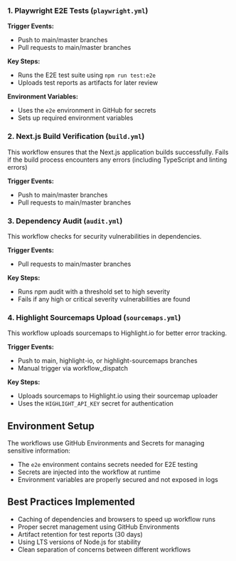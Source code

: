 ### 1. Playwright E2E Tests (`playwright.yml`)

**Trigger Events:**

- Push to main/master branches
- Pull requests to main/master branches

**Key Steps:**

- Runs the E2E test suite using `npm run test:e2e`
- Uploads test reports as artifacts for later review

**Environment Variables:**

- Uses the `e2e` environment in GitHub for secrets
- Sets up required environment variables

### 2. Next.js Build Verification (`build.yml`)

This workflow ensures that the Next.js application builds successfully.
Fails if the build process encounters any errors (including TypeScript and linting errors)

**Trigger Events:**

- Push to main/master branches
- Pull requests to main/master branches

### 3. Dependency Audit (`audit.yml`)

This workflow checks for security vulnerabilities in dependencies.

**Trigger Events:**

- Pull requests to main/master branches

**Key Steps:**

- Runs npm audit with a threshold set to high severity
- Fails if any high or critical severity vulnerabilities are found

### 4. Highlight Sourcemaps Upload (`sourcemaps.yml`)

This workflow uploads sourcemaps to Highlight.io for better error tracking.

**Trigger Events:**

- Push to main, highlight-io, or highlight-sourcemaps branches
- Manual trigger via workflow_dispatch

**Key Steps:**

- Uploads sourcemaps to Highlight.io using their sourcemap uploader
- Uses the `HIGHLIGHT_API_KEY` secret for authentication

## Environment Setup

The workflows use GitHub Environments and Secrets for managing sensitive information:

- The `e2e` environment contains secrets needed for E2E testing
- Secrets are injected into the workflow at runtime
- Environment variables are properly secured and not exposed in logs

## Best Practices Implemented

- Caching of dependencies and browsers to speed up workflow runs
- Proper secret management using GitHub Environments
- Artifact retention for test reports (30 days)
- Using LTS versions of Node.js for stability
- Clean separation of concerns between different workflows
